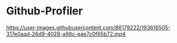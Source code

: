 ﻿# Github-Profiler





https://user-images.githubusercontent.com/86179222/193616505-317e0aad-26d9-4028-a98c-eae7c0f65b72.mp4

